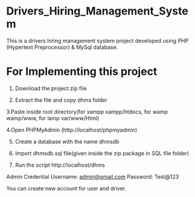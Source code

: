 # Drivers_Hiring_Management_System
This is a drivers hiring management system project developed using PHP (Hypertext Preprocessor) &amp; MySql database.

# For Implementing this project

1. Download the project zip file

2. Extract the file and copy dhms folder

3.Paste inside root directory(for xampp xampp/htdocs, for wamp wamp/www, for lamp var/www/Html)

4.Open PHPMyAdmin (http://localhost/phpmyadmin)

5. Create a database with the name  dhmsdb

6. Import dhmsdb.sql file(given inside the zip package in SQL file folder)

7. Run the script http://localhost/dhms

  Admin Credential
  Username: admin@gmail.com
  Password: Test@123

You can create new account for user and driver.


